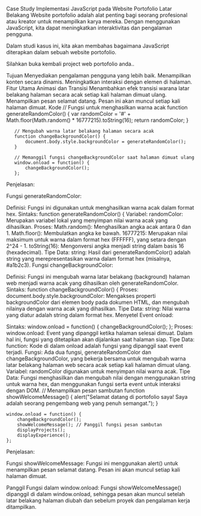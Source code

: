 Case Study
Implementasi JavaScript pada Website Portofolio
Latar Belakang
Website portofolio adalah alat penting bagi seorang profesional atau kreator untuk menampilkan karya mereka. Dengan menggunakan JavaScript, kita dapat meningkatkan interaktivitas dan pengalaman pengguna.

Dalam studi kasus ini, kita akan membahas bagaimana JavaScript diterapkan dalam sebuah website portofolio.

Silahkan buka kembali project web portofolio anda..

Tujuan
Menyediakan pengalaman pengguna yang lebih baik.
Menampilkan konten secara dinamis.
Meningkatkan interaksi dengan elemen di halaman.
Fitur Utama
Animasi dan Transisi
Menambahkan efek transisi warana latar belakang halaman secara acak setiap kali halaman dimuat ulang.
Menampilkan pesan selamat datang. Pesan ini akan muncul setiap kali halaman dimuat.
Kode
// Fungsi untuk menghasilkan warna acak
       function generateRandomColor() {
           var randomColor = '#' + Math.floor(Math.random() * 16777215).toString(16);
           return randomColor;
       }

       // Mengubah warna latar belakang halaman secara acak
       function changeBackgroundColor() {
           document.body.style.backgroundColor = generateRandomColor();
       }

       // Memanggil fungsi changeBackgroundColor saat halaman dimuat ulang
       window.onload = function() {
           changeBackgroundColor();
       };
Penjelasan:

Fungsi generateRandomColor:

Definisi: Fungsi ini digunakan untuk menghasilkan warna acak dalam format hex.
Sintaks:
function generateRandomColor() {
Variabel:
randomColor: Merupakan variabel lokal yang menyimpan nilai warna acak yang dihasilkan.
Proses:
Math.random(): Menghasilkan angka acak antara 0 dan 1.
Math.floor(): Membulatkan angka ke bawah.
16777215: Merupakan nilai maksimum untuk warna dalam format hex (FFFFFF), yang setara dengan 2^24 - 1.
toString(16): Mengonversi angka menjadi string dalam basis 16 (hexadecimal).
Tipe Data:
string: Hasil dari generateRandomColor() adalah string yang merepresentasikan warna dalam format hex (misalnya, #a1b2c3).
Fungsi changeBackgroundColor:

Definisi: Fungsi ini mengubah warna latar belakang (background) halaman web menjadi warna acak yang dihasilkan oleh generateRandomColor.
Sintaks:
function changeBackgroundColor() {
Proses:
document.body.style.backgroundColor: Mengakses properti backgroundColor dari elemen body pada dokumen HTML, dan mengubah nilainya dengan warna acak yang dihasilkan.
Tipe Data:
string: Nilai warna yang diatur adalah string dalam format hex.
Menyetel Event onload:

Sintaks:
window.onload = function() {
    changeBackgroundColor();
};
Proses:
window.onload: Event yang dipanggil ketika halaman selesai dimuat. Dalam hal ini, fungsi yang ditetapkan akan dijalankan saat halaman siap.
Tipe Data:
function: Kode di dalam onload adalah fungsi yang dipanggil saat event terjadi.
Fungsi: Ada dua fungsi, generateRandomColor dan changeBackgroundColor, yang bekerja bersama untuk mengubah warna latar belakang halaman web secara acak setiap kali halaman dimuat ulang.
Variabel: randomColor digunakan untuk menyimpan nilai warna acak.
Tipe Data: Fungsi menghasilkan dan mengubah nilai dengan menggunakan string untuk warna hex, dan menggunakan fungsi serta event untuk interaksi dengan DOM.
// Menampilkan pesan sambutan
    function showWelcomeMessage() {
        alert("Selamat datang di portofolio saya! Saya adalah seorang pengembang web yang penuh semangat.");
    }

    window.onload = function() {
        changeBackgroundColor();
        showWelcomeMessage(); // Panggil fungsi pesan sambutan
        displayProjects();
        displayExperience();
    };
Penjelasan:

Fungsi showWelcomeMessage:
Fungsi ini menggunakan alert() untuk menampilkan pesan selamat datang. Pesan ini akan muncul setiap kali halaman dimuat.

Panggil Fungsi dalam window.onload:
Fungsi showWelcomeMessage() dipanggil di dalam window.onload, sehingga pesan akan muncul setelah latar belakang halaman diubah dan sebelum proyek dan pengalaman kerja ditampilkan.